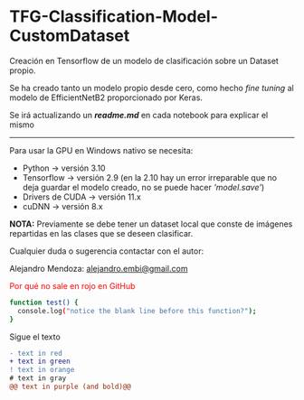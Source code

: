 # TFG-Classification-Model-CustomDataset

Creación en Tensorflow de un modelo de clasificación sobre un Dataset propio. 

Se ha creado tanto un modelo propio desde cero, como hecho _fine tuning_ al modelo de EfficientNetB2 proporcionado por Keras.

Se irá actualizando un ***readme.md*** en cada notebook para explicar el mismo

----------------------

Para usar la GPU en Windows nativo se necesita:

- Python -> versión 3.10
- Tensorflow -> versión 2.9 (en la 2.10 hay un error irreparable que no deja guardar el modelo creado, no se puede hacer *'model.save'*)
- Drivers de CUDA -> versión 11.x
- cuDNN -> versión 8.x

**NOTA:** Previamente se debe tener un dataset local que conste de imágenes repartidas en las clases que se deseen clasificar. 

Cualquier duda o sugerencia contactar con el autor:

Alejandro Mendoza: alejandro.embi@gmail.com

<!--Markdown-->
<span style="color:red">Por qué no sale en rojo en GitHub</span>

```bash
function test() {
  console.log("notice the blank line before this function?");
}
```

Sigue el texto

```diff
- text in red
+ text in green
! text in orange
# text in gray
@@ text in purple (and bold)@@
```